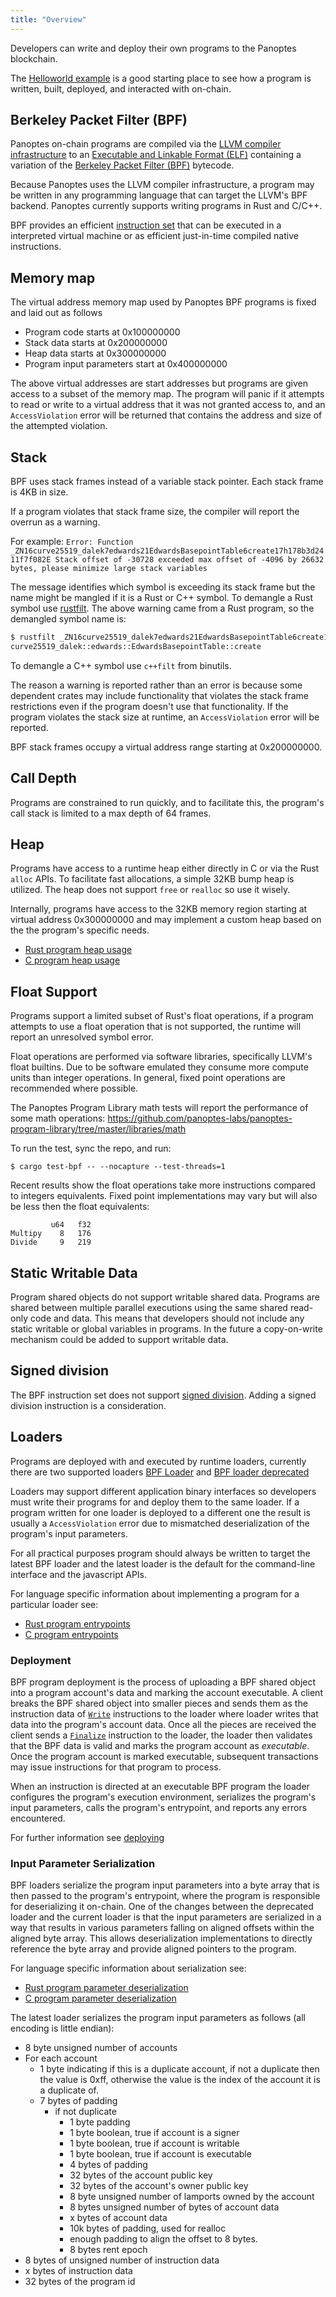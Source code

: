 ```yaml
---
title: "Overview"
---
```


Developers can write and deploy their own programs to the Panoptes blockchain.

The [Helloworld example](examples.md#helloworld) is a good starting place to see
how a program is written, built, deployed, and interacted with on-chain.

## Berkeley Packet Filter (BPF)

Panoptes on-chain programs are compiled via the [LLVM compiler
infrastructure](https://llvm.org/) to an [Executable and Linkable Format
(ELF)](https://en.wikipedia.org/wiki/Executable_and_Linkable_Format) containing
a variation of the [Berkeley Packet Filter
(BPF)](https://en.wikipedia.org/wiki/Berkeley_Packet_Filter) bytecode.

Because Panoptes uses the LLVM compiler infrastructure, a program may be written
in any programming language that can target the LLVM's BPF backend. Panoptes
currently supports writing programs in Rust and C/C++.

BPF provides an efficient [instruction
set](https://github.com/iovisor/bpf-docs/blob/master/eBPF.md) that can be
executed in a interpreted virtual machine or as efficient just-in-time compiled
native instructions.

## Memory map

The virtual address memory map used by Panoptes BPF programs is fixed and laid out
as follows

- Program code starts at 0x100000000
- Stack data starts at 0x200000000
- Heap data starts at 0x300000000
- Program input parameters start at 0x400000000

The above virtual addresses are start addresses but programs are given access to
a subset of the memory map. The program will panic if it attempts to read or
write to a virtual address that it was not granted access to, and an
`AccessViolation` error will be returned that contains the address and size of
the attempted violation.

## Stack

BPF uses stack frames instead of a variable stack pointer. Each stack frame is
4KB in size.

If a program violates that stack frame size, the compiler will report the
overrun as a warning.

For example: `Error: Function _ZN16curve25519_dalek7edwards21EdwardsBasepointTable6create17h178b3d2411f7f082E Stack offset of -30728 exceeded max offset of -4096 by 26632 bytes, please minimize large stack variables`

The message identifies which symbol is exceeding its stack frame but the name
might be mangled if it is a Rust or C++ symbol. To demangle a Rust symbol use
[rustfilt](https://github.com/luser/rustfilt). The above warning came from a
Rust program, so the demangled symbol name is:

```bash
$ rustfilt _ZN16curve25519_dalek7edwards21EdwardsBasepointTable6create17h178b3d2411f7f082E
curve25519_dalek::edwards::EdwardsBasepointTable::create
```

To demangle a C++ symbol use `c++filt` from binutils.

The reason a warning is reported rather than an error is because some dependent
crates may include functionality that violates the stack frame restrictions even
if the program doesn't use that functionality. If the program violates the stack
size at runtime, an `AccessViolation` error will be reported.

BPF stack frames occupy a virtual address range starting at 0x200000000.

## Call Depth

Programs are constrained to run quickly, and to facilitate this, the program's
call stack is limited to a max depth of 64 frames.

## Heap

Programs have access to a runtime heap either directly in C or via the Rust
`alloc` APIs. To facilitate fast allocations, a simple 32KB bump heap is
utilized. The heap does not support `free` or `realloc` so use it wisely.

Internally, programs have access to the 32KB memory region starting at virtual
address 0x300000000 and may implement a custom heap based on the the program's
specific needs.

- [Rust program heap usage](developing-rust.md#heap)
- [C program heap usage](developing-c.md#heap)

## Float Support

Programs support a limited subset of Rust's float operations, if a program
attempts to use a float operation that is not supported, the runtime will report
an unresolved symbol error.

Float operations are performed via software libraries, specifically LLVM's float
builtins. Due to be software emulated they consume more compute units than
integer operations. In general, fixed point operations are recommended where
possible.

The Panoptes Program Library math tests will report the performance of some math
operations:
https://github.com/panoptes-labs/panoptes-program-library/tree/master/libraries/math

To run the test, sync the repo, and run:

`$ cargo test-bpf -- --nocapture --test-threads=1`

Recent results show the float operations take more instructions compared to
integers equivalents. Fixed point implementations may vary but will also be
less then the float equivalents:

```
         u64   f32
Multipy    8   176
Divide     9   219
```

## Static Writable Data

Program shared objects do not support writable shared data. Programs are shared
between multiple parallel executions using the same shared read-only code and
data. This means that developers should not include any static writable or
global variables in programs. In the future a copy-on-write mechanism could be
added to support writable data.

## Signed division

The BPF instruction set does not support [signed
division](https://www.kernel.org/doc/html/latest/bpf/bpf_design_QA.html#q-why-there-is-no-bpf-sdiv-for-signed-divide-operation).
Adding a signed division instruction is a consideration.

## Loaders

Programs are deployed with and executed by runtime loaders, currently there are
two supported loaders [BPF
Loader](https://github.com/panoptes-labs/panoptes/blob/7ddf10e602d2ed87a9e3737aa8c32f1db9f909d8/sdk/program/src/bpf_loader.rs#L17)
and [BPF loader
deprecated](https://github.com/panoptes-labs/panoptes/blob/7ddf10e602d2ed87a9e3737aa8c32f1db9f909d8/sdk/program/src/bpf_loader_deprecated.rs#L14)

Loaders may support different application binary interfaces so developers must
write their programs for and deploy them to the same loader. If a program
written for one loader is deployed to a different one the result is usually a
`AccessViolation` error due to mismatched deserialization of the program's input
parameters.

For all practical purposes program should always be written to target the latest
BPF loader and the latest loader is the default for the command-line interface
and the javascript APIs.

For language specific information about implementing a program for a particular
loader see:

- [Rust program entrypoints](developing-rust.md#program-entrypoint)
- [C program entrypoints](developing-c.md#program-entrypoint)

### Deployment

BPF program deployment is the process of uploading a BPF shared object into a
program account's data and marking the account executable. A client breaks the
BPF shared object into smaller pieces and sends them as the instruction data of
[`Write`](https://github.com/panoptes-labs/panoptes/blob/bc7133d7526a041d1aaee807b80922baa89b6f90/sdk/program/src/loader_instruction.rs#L13)
instructions to the loader where loader writes that data into the program's
account data. Once all the pieces are received the client sends a
[`Finalize`](https://github.com/panoptes-labs/panoptes/blob/bc7133d7526a041d1aaee807b80922baa89b6f90/sdk/program/src/loader_instruction.rs#L30)
instruction to the loader, the loader then validates that the BPF data is valid
and marks the program account as _executable_. Once the program account is
marked executable, subsequent transactions may issue instructions for that
program to process.

When an instruction is directed at an executable BPF program the loader
configures the program's execution environment, serializes the program's input
parameters, calls the program's entrypoint, and reports any errors encountered.

For further information see [deploying](deploying.md)

### Input Parameter Serialization

BPF loaders serialize the program input parameters into a byte array that is
then passed to the program's entrypoint, where the program is responsible for
deserializing it on-chain. One of the changes between the deprecated loader and
the current loader is that the input parameters are serialized in a way that
results in various parameters falling on aligned offsets within the aligned byte
array. This allows deserialization implementations to directly reference the
byte array and provide aligned pointers to the program.

For language specific information about serialization see:

- [Rust program parameter
  deserialization](developing-rust.md#parameter-deserialization)
- [C program parameter
  deserialization](developing-c.md#parameter-deserialization)

The latest loader serializes the program input parameters as follows (all
encoding is little endian):

- 8 byte unsigned number of accounts
- For each account
  - 1 byte indicating if this is a duplicate account, if not a duplicate then
    the value is 0xff, otherwise the value is the index of the account it is a
    duplicate of.
  - 7 bytes of padding
    - if not duplicate
      - 1 byte padding
      - 1 byte boolean, true if account is a signer
      - 1 byte boolean, true if account is writable
      - 1 byte boolean, true if account is executable
      - 4 bytes of padding
      - 32 bytes of the account public key
      - 32 bytes of the account's owner public key
      - 8 byte unsigned number of lamports owned by the account
      - 8 bytes unsigned number of bytes of account data
      - x bytes of account data
      - 10k bytes of padding, used for realloc
      - enough padding to align the offset to 8 bytes.
      - 8 bytes rent epoch
- 8 bytes of unsigned number of instruction data
- x bytes of instruction data
- 32 bytes of the program id
